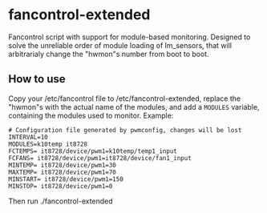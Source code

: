 # fancontrol-extended
Fancontrol script with support for module-based monitoring. Designed to solve the unreliable order of module loading of lm_sensors, that will arbitrarialy change the "hwmon"s number from boot to boot.

## How to use
Copy your /etc/fancontrol file to /etc/fancontrol-extended, replace the "hwmon"s with the actual name of the modules, and add a `MODULES` variable, containing the modules used to monitor.
Example:

    # Configuration file generated by pwmconfig, changes will be lost
    INTERVAL=10
    MODULES=k10temp it8728
    FCTEMPS= it8728/device/pwm1=k10temp/temp1_input
    FCFANS= it8728/device/pwm1=it8728/device/fan1_input
    MINTEMP= it8728/device/pwm1=30
    MAXTEMP= it8728/device/pwm1=70
    MINSTART= it8728/device/pwm1=150
    MINSTOP= it8728/device/pwm1=0

Then run ./fancontrol-extended
